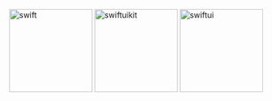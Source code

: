 <img width="150" alt="swift" src="https://github.com/Omid774/Omid774/assets/83581985/bcb26e94-600f-4f8d-80c8-2f8fe21ba16e">
<img width="150" alt="swiftuikit" src="![385360856-e928ca66-be34-4e7e-a66b-edb05b121f63](https://github.com/user-attachments/assets/4ca1a778-8d95-452c-bba1-8f751de9d9be)">
<img width="150" alt="swiftui" src="https://github.com/Omid774/Omid774/assets/83581985/e0acd0be-311a-4cbe-84a1-f8c31f41d1ee">
